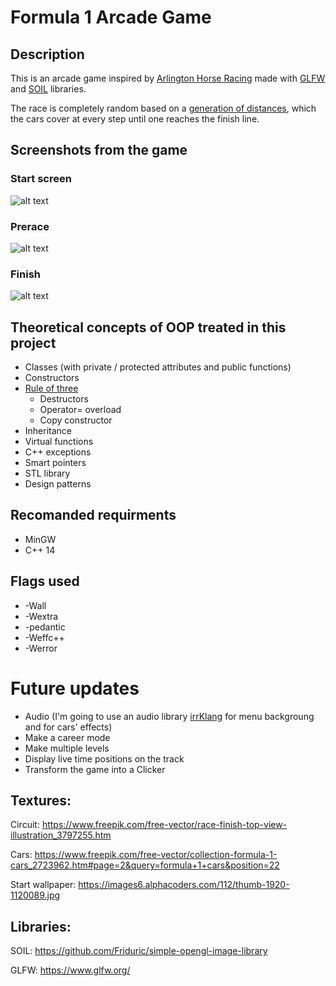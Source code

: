 # Formula 1 Arcade Game

## Description

This is an arcade game inspired by [Arlington Horse Racing](https://en.wikipedia.org/wiki/Arlington_Horse_Racing) made with [GLFW](https://www.glfw.org/) and [SOIL](https://github.com/Friduric/simple-opengl-image-library) libraries.

The race is completely random based on a [generation of distances](https://github.com/DragosBalmau/TemePOO/blob/main/Game.cpp#L88), which the cars cover at every step until one reaches the finish line.

## Screenshots from the game

### Start screen

![alt text](https://github.com/DragosBalmau/TemePOO/blob/main/Screenshots/start.png)

### Prerace

![alt text](https://github.com/DragosBalmau/TemePOO/blob/main/Screenshots/prerace.png)

### Finish

![alt text](https://github.com/DragosBalmau/TemePOO/blob/main/Screenshots/end.png)

## Theoretical concepts of OOP treated in this project

- Classes (with private / protected attributes and public functions)
- Constructors
- [Rule of three](https://en.wikipedia.org/wiki/Rule_of_three_(C%2B%2B_programming))
  - Destructors
  - Operator= overload
  - Copy constructor 
- Inheritance
- Virtual functions
- C++ exceptions
- Smart pointers
- STL library
- Design patterns

## Recomanded requirments

- MinGW
- C++ 14

## Flags used

- -Wall
- -Wextra
- -pedantic
- -Weffc++
- -Werror

# Future updates

- Audio (I'm going to use an audio library [irrKlang](https://www.ambiera.com/irrklang/) for menu backgroung and for cars' effects)
- Make a career mode
- Make multiple levels
- Display live time positions on the track
- Transform the game into a Clicker

## Textures:

Circuit: https://www.freepik.com/free-vector/race-finish-top-view-illustration_3797255.htm

Cars: https://www.freepik.com/free-vector/collection-formula-1-cars_2723962.htm#page=2&query=formula+1+cars&position=22

Start wallpaper: https://images6.alphacoders.com/112/thumb-1920-1120089.jpg


## Libraries:

SOIL: https://github.com/Friduric/simple-opengl-image-library

GLFW: https://www.glfw.org/
